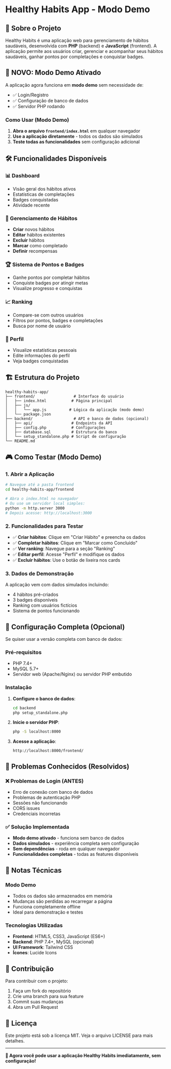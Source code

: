 # Healthy Habits App - Modo Demo

## 🎯 Sobre o Projeto

Healthy Habits é uma aplicação web para gerenciamento de hábitos saudáveis, desenvolvida com **PHP** (backend) e **JavaScript** (frontend). A aplicação permite aos usuários criar, gerenciar e acompanhar seus hábitos saudáveis, ganhar pontos por completações e conquistar badges.

## 🚀 **NOVO: Modo Demo Ativado**

A aplicação agora funciona em **modo demo** sem necessidade de:
- ✅ Login/Registro
- ✅ Configuração de banco de dados
- ✅ Servidor PHP rodando

### Como Usar (Modo Demo)

1. **Abra o arquivo `frontend/index.html`** em qualquer navegador
2. **Use a aplicação diretamente** - todos os dados são simulados
3. **Teste todas as funcionalidades** sem configuração adicional

## 🛠️ Funcionalidades Disponíveis

### 📊 Dashboard
- Visão geral dos hábitos ativos
- Estatísticas de completações
- Badges conquistadas
- Atividade recente

### 🎯 Gerenciamento de Hábitos
- **Criar** novos hábitos
- **Editar** hábitos existentes
- **Excluir** hábitos
- **Marcar** como completado
- **Definir** recompensas

### 🏆 Sistema de Pontos e Badges
- Ganhe pontos por completar hábitos
- Conquiste badges por atingir metas
- Visualize progresso e conquistas

### 📈 Ranking
- Compare-se com outros usuários
- Filtros por pontos, badges e completações
- Busca por nome de usuário

### 👤 Perfil
- Visualize estatísticas pessoais
- Edite informações do perfil
- Veja badges conquistadas

## 🏗️ Estrutura do Projeto

```
healthy-habits-app/
├── frontend/                 # Interface do usuário
│   ├── index.html           # Página principal
│   ├── js/
│   │   └── app.js          # Lógica da aplicação (modo demo)
│   └── package.json
├── backend/                  # API e banco de dados (opcional)
│   ├── api/                 # Endpoints da API
│   ├── config.php           # Configurações
│   ├── database.sql         # Estrutura do banco
│   └── setup_standalone.php # Script de configuração
└── README.md
```

## 🎮 Como Testar (Modo Demo)

### 1. Abrir a Aplicação
```bash
# Navegue até a pasta frontend
cd healthy-habits-app/frontend

# Abra o index.html no navegador
# Ou use um servidor local simples:
python -m http.server 3000
# Depois acesse: http://localhost:3000
```

### 2. Funcionalidades para Testar
- ✅ **Criar hábitos**: Clique em "Criar Hábito" e preencha os dados
- ✅ **Completar hábitos**: Clique em "Marcar como Concluído"
- ✅ **Ver ranking**: Navegue para a seção "Ranking"
- ✅ **Editar perfil**: Acesse "Perfil" e modifique os dados
- ✅ **Excluir hábitos**: Use o botão de lixeira nos cards

### 3. Dados de Demonstração
A aplicação vem com dados simulados incluindo:
- 4 hábitos pré-criados
- 3 badges disponíveis
- Ranking com usuários fictícios
- Sistema de pontos funcionando

## 🔧 Configuração Completa (Opcional)

Se quiser usar a versão completa com banco de dados:

### Pré-requisitos
- PHP 7.4+
- MySQL 5.7+
- Servidor web (Apache/Nginx) ou servidor PHP embutido

### Instalação
1. **Configure o banco de dados**:
   ```bash
   cd backend
   php setup_standalone.php
   ```

2. **Inicie o servidor PHP**:
   ```bash
   php -S localhost:8000
   ```

3. **Acesse a aplicação**:
   ```
   http://localhost:8000/frontend/
   ```

## 🐛 Problemas Conhecidos (Resolvidos)

### ❌ Problemas de Login (ANTES)
- Erro de conexão com banco de dados
- Problemas de autenticação PHP
- Sessões não funcionando
- CORS issues
- Credenciais incorretas

### ✅ Solução Implementada
- **Modo demo ativado** - funciona sem banco de dados
- **Dados simulados** - experiência completa sem configuração
- **Sem dependências** - roda em qualquer navegador
- **Funcionalidades completas** - todas as features disponíveis

## 📝 Notas Técnicas

### Modo Demo
- Todos os dados são armazenados em memória
- Mudanças são perdidas ao recarregar a página
- Funciona completamente offline
- Ideal para demonstração e testes

### Tecnologias Utilizadas
- **Frontend**: HTML5, CSS3, JavaScript (ES6+)
- **Backend**: PHP 7.4+, MySQL (opcional)
- **UI Framework**: Tailwind CSS
- **Ícones**: Lucide Icons

## 🤝 Contribuição

Para contribuir com o projeto:
1. Faça um fork do repositório
2. Crie uma branch para sua feature
3. Commit suas mudanças
4. Abra um Pull Request

## 📄 Licença

Este projeto está sob a licença MIT. Veja o arquivo LICENSE para mais detalhes.

---

**🎉 Agora você pode usar a aplicação Healthy Habits imediatamente, sem configuração!**


